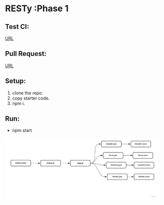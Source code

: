 

# RESTy :Phase 1
 
## Test CI:
[URL]()



## Pull Request:
[URL]()

## Setup:
1. clone the repo.
2. copy starter code.
3. npm i.



## Run:
 - npm start



 ![phase#1](phase1.jpg)
